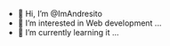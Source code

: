 - 👋 Hi, I’m @ImAndresito
- 👀 I’m interested in Web development ...
- 🌱 I’m currently learning it ...
